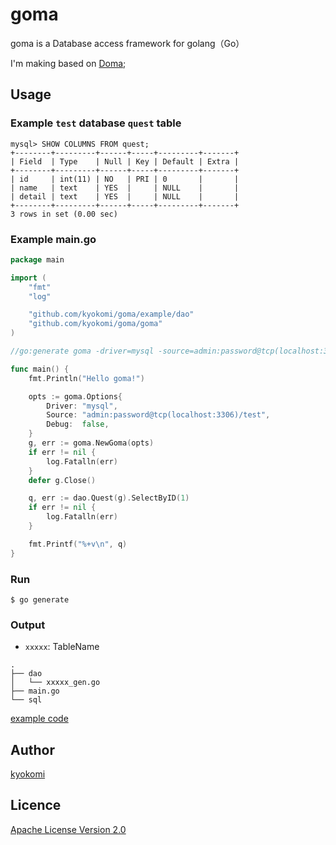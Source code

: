 # goma
goma is a Database access framework for golang（Go）

I'm making based on [Doma](https://github.com/domaframework/doma);

## Usage

### Example `test` database `quest` table

```
mysql> SHOW COLUMNS FROM quest;
+--------+---------+------+-----+---------+-------+
| Field  | Type    | Null | Key | Default | Extra |
+--------+---------+------+-----+---------+-------+
| id     | int(11) | NO   | PRI | 0       |       |
| name   | text    | YES  |     | NULL    |       |
| detail | text    | YES  |     | NULL    |       |
+--------+---------+------+-----+---------+-------+
3 rows in set (0.00 sec)
```

### Example main.go

```go
package main

import (
	"fmt"
	"log"

	"github.com/kyokomi/goma/example/dao"
	"github.com/kyokomi/goma/goma"
)

//go:generate goma -driver=mysql -source=admin:password@tcp(localhost:3306)/test

func main() {
	fmt.Println("Hello goma!")

	opts := goma.Options{
		Driver: "mysql",
		Source: "admin:password@tcp(localhost:3306)/test",
		Debug:  false,
	}
	g, err := goma.NewGoma(opts)
	if err != nil {
		log.Fatalln(err)
	}
	defer g.Close()

	q, err := dao.Quest(g).SelectByID(1)
	if err != nil {
		log.Fatalln(err)
	}

	fmt.Printf("%+v\n", q)
}

```

### Run

```
$ go generate
```

### Output

- `xxxxx`: TableName
 
```
.
├── dao
│   └── xxxxx_gen.go
├── main.go
└── sql
```

[example code](https://github.com/kyokomi/goma/blob/master/example)

## Author

[kyokomi](https://github.com/kyokomi)

## Licence

[Apache License Version 2.0](https://github.com/kyokomi/goma/blob/master/LICENSE)
